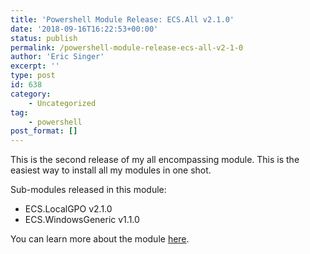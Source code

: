 ```yaml
---
title: 'Powershell Module Release: ECS.All v2.1.0'
date: '2018-09-16T16:22:53+00:00'
status: publish
permalink: /powershell-module-release-ecs-all-v2-1-0
author: 'Eric Singer'
excerpt: ''
type: post
id: 638
category:
    - Uncategorized
tag:
    - powershell
post_format: []
---
```

This is the second release of my all encompassing module. This is the easiest way to install all my modules in one shot.

Sub-modules released in this module:

- ECS.LocalGPO v2.1.0
- ECS.WindowsGeneric v1.1.0

You can learn more about the module [here](https://github.com/ericcsinger/ECS.All/wiki).